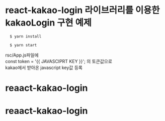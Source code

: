 # react-kakao-login 라이브러리를 이용한 kakaoLogin 구현 예제

```shell
  $ yarn install
  
  $ yarn start
```

rsc/App.js파일에 <br /> 
const token = '{{ JAVASCIPRT KEY }}'; 의 토큰값으로 <br />
kakao에서 받아온 javascript key값 등록 
# reaact-kakao-login
# reaact-kakao-login
